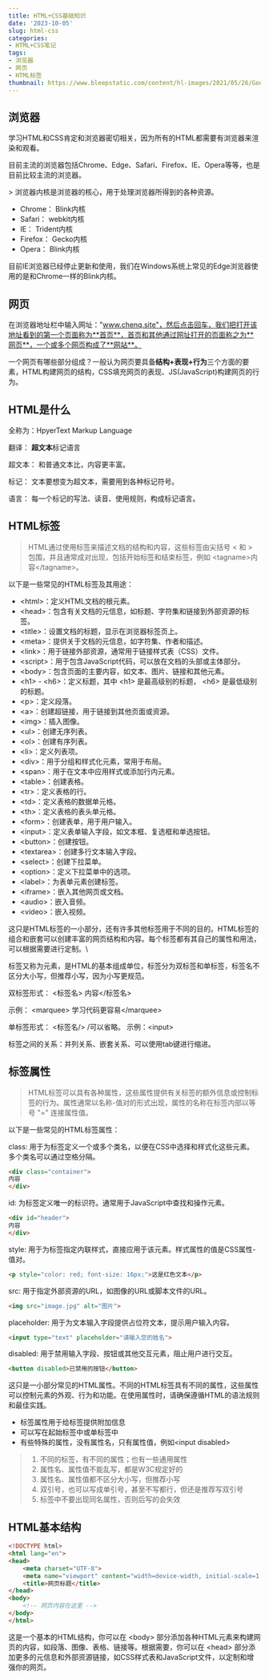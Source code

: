 ```yaml
---
title: HTML+CSS基础知识
date: '2023-10-05'
slug: html-css
categories:
- HTML+CSS笔记
tags:
- 浏览器
- 网页
- HTML标签
thumbnail: https://www.bleepstatic.com/content/hl-images/2021/05/26/Google___Chrome.jpg
---
```


## 浏览器

学习HTML和CSS肯定和浏览器密切相关，因为所有的HTML都需要有浏览器来渲染和观看。

目前主流的浏览器包括Chrome、Edge、Safari、Firefox、IE、Opera等等，也是目前比较主流的浏览器。

\> 浏览器内核是浏览器的核心，用于处理浏览器所得到的各种资源。

- Chrome： Blink内核
- Safari： webkit内核
- IE： Trident内核
- Firefox： Gecko内核
- Opera： Blink内核

目前IE浏览器已经停止更新和使用，我们在Windows系统上常见的Edge浏览器使用的是和Chrome一样的Blink内核。

## 网页

在浏览器地址栏中输入网址："www.chenq.site"，然后点击回车，我们把打开该地址看到的第一个页面称为**首页**，首页和其他通过网址打开的页面称之为**网页**，一个或多个网页构成了**网站**。

一个网页有哪些部分组成？一般认为网页要具备**结构+表现+行为**三个方面的要素，HTML构建网页的结构，CSS填充网页的表现、JS(JavaScript)构建网页的行为。


## HTML是什么

全称为：HpyerText Markup Language

翻译： **超文本**标记语言

超文本： 和普通文本比，内容更丰富。

标记： 文本要想变为超文本，需要用到各种标记符号。

语言： 每一个标记的写法、读音、使用规则，构成标记语言。



## HTML标签

> HTML通过使用标签来描述文档的结构和内容，这些标签由尖括号 \< 和 \> 包围，并且通常成对出现，包括开始标签和结束标签，例如 \<tagname\>内容\<\/tagname\>。

以下是一些常见的HTML标签及其用途：

- \<html\>：定义HTML文档的根元素。
- \<head\>：包含有关文档的元信息，如标题、字符集和链接到外部资源的标签。
- \<title\>：设置文档的标题，显示在浏览器标签页上。
- \<meta\>：提供关于文档的元信息，如字符集、作者和描述。
- \<link\>：用于链接外部资源，通常用于链接样式表（CSS）文件。
- \<script\>：用于包含JavaScript代码，可以放在文档的头部或主体部分。
- \<body\>：包含页面的主要内容，如文本、图片、链接和其他元素。
- \<h1\> - \<h6\>：定义标题，其中  \<h1\> 是最高级别的标题， \<h6\> 是最低级别的标题。
- \<p\>：定义段落。
- \<a\>：创建超链接，用于链接到其他页面或资源。
- \<img\>：插入图像。
- \<ul\>：创建无序列表。
- \<ol\>：创建有序列表。
- \<li\>：定义列表项。
- \<div\>：用于分组和样式化元素，常用于布局。
- \<span\>：用于在文本中应用样式或添加行内元素。
- \<table\>：创建表格。
- \<tr\>：定义表格的行。
- \<td\>：定义表格的数据单元格。
- \<th\>：定义表格的表头单元格。
- \<form\>：创建表单，用于用户输入。
- \<input\>：定义表单输入字段，如文本框、复选框和单选按钮。
- \<button\>：创建按钮。
- \<textarea\>：创建多行文本输入字段。
- \<select\>：创建下拉菜单。
- \<option\>：定义下拉菜单中的选项。
- \<label\>：为表单元素创建标签。
- \<iframe\>：嵌入其他网页或文档。
- \<audio\>：嵌入音频。
- \<video\>：嵌入视频。

这只是HTML标签的一小部分，还有许多其他标签用于不同的目的。HTML标签的组合和嵌套可以创建丰富的网页结构和内容。每个标签都有其自己的属性和用法，可以根据需要进行定制。\

标签又称为元素，是HTML的基本组成单位，标签分为双标签和单标签，标签名不区分大小写，但推荐小写，因为小写更规范。

双标签形式： \<标签名\> 内容\<\/标签名>

示例： \<marquee\> 学习代码更容易\<\/marquee\>

单标签形式： \<标签名\/\> \/可以省略。 示例：\<input\>

标签之间的关系：并列关系、嵌套关系、可以使用tab键进行缩进。

## 标签属性

> HTML标签可以具有各种属性，这些属性提供有关标签的额外信息或控制标签的行为。属性通常以名称-值对的形式出现，属性的名称在标签内部以等号 "=" 连接属性值。

以下是一些常见的HTML标签属性：

class: 用于为标签定义一个或多个类名，以便在CSS中选择和样式化这些元素。多个类名可以通过空格分隔。

```html
<div class="container">
内容
</div>
```
id: 为标签定义唯一的标识符。通常用于JavaScript中查找和操作元素。

```html
<div id="header">
内容
</div>
```

style: 用于为标签指定内联样式，直接应用于该元素。样式属性的值是CSS属性-值对。

```html
<p style="color: red; font-size: 16px;">这是红色文本</p>
```

src: 用于指定外部资源的URL，如图像的URL或脚本文件的URL。

```html
<img src="image.jpg" alt="图片">
```

placeholder: 用于为文本输入字段提供占位符文本，提示用户输入内容。

```html
<input type="text" placeholder="请输入您的姓名">
```
disabled: 用于禁用输入字段、按钮或其他交互元素，阻止用户进行交互。

```html
<button disabled>已禁用的按钮</button>
```
这只是一小部分常见的HTML属性。不同的HTML标签具有不同的属性，这些属性可以控制元素的外观、行为和功能。在使用属性时，请确保遵循HTML的语法规则和最佳实践。

- 标签属性用于给标签提供附加信息
- 可以写在起始标签中或单标签中
- 有些特殊的属性，没有属性名，只有属性值，例如\<input disabled\>

> 1. 不同的标签，有不同的属性；也有一些通用属性
> 1. 属性名、属性值不能乱写，都是W3C规定好的
> 1. 属性名、属性值都不区分大小写，但推荐小写
> 1. 双引号，也可以写成单引号，甚至不写都行，但还是推荐写双引号
> 1. 标签中不要出现同名属性，否则后写的会失效


## HTML基本结构

```html
<!DOCTYPE html>
<html lang="en">
<head>
    <meta charset="UTF-8">
    <meta name="viewport" content="width=device-width, initial-scale=1.0">
    <title>网页标题</title>
</head>
<body>
    <!-- 网页内容在这里 -->
</body>
</html>
```

这是一个基本的HTML结构，你可以在 \<body\> 部分添加各种HTML元素来构建网页的内容，如段落、图像、表格、链接等。根据需要，你可以在 \<head\> 部分添加更多的元信息和外部资源链接，如CSS样式表和JavaScript文件，以定制和增强你的网页。
